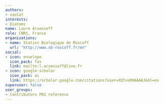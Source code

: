 ```yaml
---
authors:
- vaulot
interests:
- Diatoms
name: Laure Arsenieff
role: CNRS, France
organizations:
- name: Station Biologique de Roscoff
  url: "http://www.sb-roscoff.fr/en"
social:
- icon: envelope
  icon_pack: fas
  link: mailto:l.arsenieff@live.fr
- icon: google-scholar
  icon_pack: ai
  link: https://scholar.google.com/citations?user=XQfvuR0AAAAJ&hl=en
superuser: false
user_groups:
- Contributors PR2 reference
---
```

